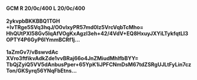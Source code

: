 #### GCM R 20/0c/400 L 20/0c/400
**2ykvpbBKKBBQ1TGH**<br/>**+IvTRge5SVq3hqJ/O0vlxyPR57md0lz5VrcVqbTcMho=**<br/>**HhQUtPXI58Gv5lqAfVOgKxAgzl3eh+42/4VdV+EQ8HxuyJXYiLTykfqtLI3OPTY4P6GyP6lYmmBCRf1j...**<br/><br/>
**1aZmGv7/vBswvdAc**<br/>**XVro3ftfikvAdkZde1vvBRaj66o4JnZMiudMhlfbBYY=**<br/>**TbQjZyiQ5VV5dAnbusPper+65YpK1iJPFCNmDsM67tdZSRgUJLtFyLin7czTon/GKSyrq56YNqFbEtns...**